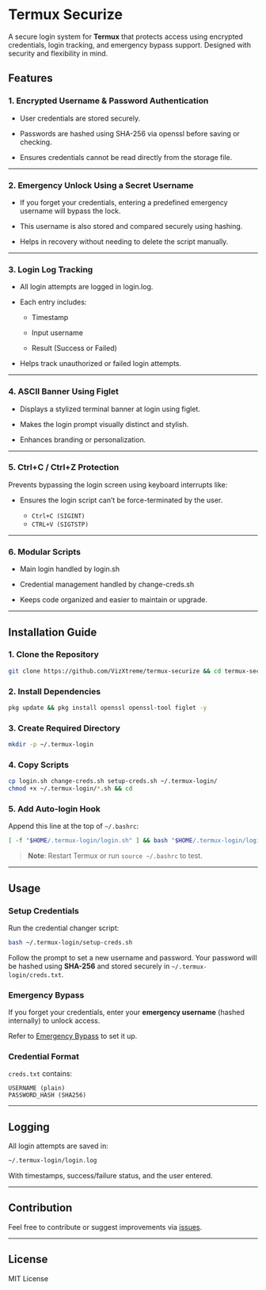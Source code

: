 # Termux Securize

A secure login system for **Termux** that protects access using encrypted credentials, login tracking, and emergency bypass support. Designed with security and flexibility in mind.

## Features

### 1. Encrypted Username & Password Authentication

- User credentials are stored securely.

- Passwords are hashed using SHA-256 via openssl before saving or checking.

- Ensures credentials cannot be read directly from the storage file.

---
### 2. Emergency Unlock Using a Secret Username

- If you forget your credentials, entering a predefined emergency username will bypass the lock.

- This username is also stored and compared securely using hashing.

- Helps in recovery without needing to delete the script manually.

---

### 3. Login Log Tracking

- All login attempts are logged in login.log.

- Each entry includes:

    - Timestamp

    - Input username

    - Result (Success or Failed)


- Helps track unauthorized or failed login attempts.

---

### 4. ASCII Banner Using Figlet

- Displays a stylized terminal banner at login using figlet.

- Makes the login prompt visually distinct and stylish.

- Enhances branding or personalization.

---

### 5. Ctrl+C / Ctrl+Z Protection

Prevents bypassing the login screen using keyboard interrupts like:

- Ensures the login script can’t be force-terminated by the user.

    - `Ctrl+C (SIGINT)`
    - `CTRL+V (SIGTSTP)`


---

### 6. Modular Scripts

- Main login handled by login.sh

- Credential management handled by change-creds.sh

- Keeps code organized and easier to maintain or upgrade.

---
## Installation Guide

### 1. Clone the Repository

```bash
git clone https://github.com/VizXtreme/termux-securize && cd termux-securize
```

### 2. Install Dependencies

```bash
pkg update && pkg install openssl openssl-tool figlet -y
```

### 3. Create Required Directory

```bash
mkdir -p ~/.termux-login
```

### 4. Copy Scripts

```bash
cp login.sh change-creds.sh setup-creds.sh ~/.termux-login/
chmod +x ~/.termux-login/*.sh && cd
```

### 5. Add Auto-login Hook

Append this line at the top of `~/.bashrc`:

```bash
[ -f "$HOME/.termux-login/login.sh" ] && bash "$HOME/.termux-login/login.sh"
```

> **Note**: Restart Termux or run `source ~/.bashrc` to test.

---

## Usage

### Setup Credentials

Run the credential changer script:

```bash
bash ~/.termux-login/setup-creds.sh
```

Follow the prompt to set a new username and password. Your password will be hashed using **SHA-256** and stored securely in `~/.termux-login/creds.txt`.

### Emergency Bypass

If you forget your credentials, enter your **emergency username** (hashed internally) to unlock access.

Refer to [Emergency Bypass](https://github.com/VizXtreme/Termux-Securize/blob/main/Emergency-Bypass-Setup.md) to set it up.


### Credential Format

`creds.txt` contains:
```
USERNAME (plain)
PASSWORD_HASH (SHA256)
```

---

## Logging

All login attempts are saved in:

```bash
~/.termux-login/login.log
```

With timestamps, success/failure status, and the user entered.

---

## Contribution

Feel free to contribute or suggest improvements via [issues](https://github.com/VizXtreme/termux-securize/issues).

---

## License

MIT License

